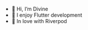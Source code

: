 - 👋 Hi, I’m Divine
- 👀 I enjoy Flutter development
- 💙 In love with Riverpod

<!---
divinemaredi/divinemaredi is a ✨ special ✨ repository because its `README.md` (this file) appears on your GitHub profile.
You can click the Preview link to take a look at your changes.
--->
